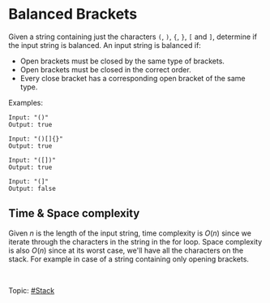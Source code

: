 # Balanced Brackets

Given a string containing just the characters `(`, `)`, `{`, `}`, `[` and `]`, determine if the
input string is balanced. An input string is balanced if:

- Open brackets must be closed by the same type of brackets.
- Open brackets must be closed in the correct order.
- Every close bracket has a corresponding open bracket of the same type.

Examples:

```
Input: "()"
Output: true

Input: "()[]{}"
Output: true

Input: "([])"
Output: true

Input: "(]"
Output: false
```

## Time & Space complexity

Given $n$ is the length of the input string, time complexity is $O(n)$ since we iterate through the
characters in the string in the for loop. Space complexity is also $O(n)$ since at its worst case,
we'll have all the characters on the stack. For example in case of a string containing only opening
brackets.

<br>

Topic: [#Stack]()
